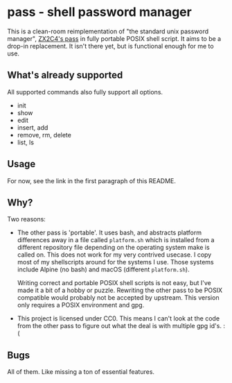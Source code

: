 pass - shell password manager
=============================

This is a clean-room reimplementation of "the standard unix password
manager", [ZX2C4's pass](https://www.passwordstore.org) in fully
portable POSIX shell script. It aims to be a drop-in replacement.
It isn't there yet, but is functional enough for me to use.

What's already supported
------------------------
All supported commands also fully support all options.

  - init
  - show
  - edit
  - insert, add
  - remove, rm, delete
  - list, ls

Usage
-----
For now, see the link in the first paragraph of this README.

Why?
----
Two reasons:

  - The other pass is 'portable'. It uses bash, and abstracts
    platform differences away in a file called `platform.sh` which
    is installed from a different repository file depending on the
    operating system make is called on. This does not work for my
    very contrived usecase. I copy most of my shellscripts around
    for the systems I use. Those systems include Alpine (no bash)
    and macOS (different `platform.sh`).
  
    Writing correct and portable POSIX shell scripts is not easy,
    but I've made it a bit of a hobby or puzzle. Rewriting the other
    pass to be POSIX compatible would probably not be accepted by
    upstream. This version only requires a POSIX environment and
    gpg.
  - This project is licensed under CC0. This means I can't look at
    the code from the other pass to figure out what the deal is
    with multiple gpg id's. :(

Bugs
----
All of them. Like missing a ton of essential features.

